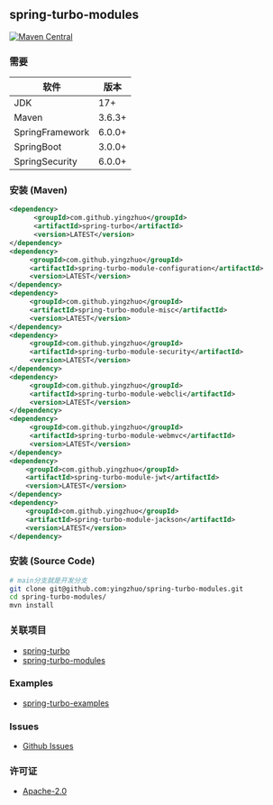 ## spring-turbo-modules

[![Maven Central](https://img.shields.io/maven-central/v/com.github.yingzhuo/spring-turbo-modules.svg?label=Maven%20Central)](https://search.maven.org/search?q=g:%22com.github.yingzhuo%22%20AND%20a:%22spring-turbo-modules%22)

### 需要

| 软件              | 版本     |
|-----------------|--------|
| JDK             | 17+    |
| Maven           | 3.6.3+ |
| SpringFramework | 6.0.0+ |
| SpringBoot      | 3.0.0+ |
| SpringSecurity  | 6.0.0+ |

### 安装 (Maven)

```xml
<dependency>
      <groupId>com.github.yingzhuo</groupId>
      <artifactId>spring-turbo</artifactId>
      <version>LATEST</version>
</dependency>
<dependency>
     <groupId>com.github.yingzhuo</groupId>
     <artifactId>spring-turbo-module-configuration</artifactId>
     <version>LATEST</version>
</dependency>
<dependency>
     <groupId>com.github.yingzhuo</groupId>
     <artifactId>spring-turbo-module-misc</artifactId>
     <version>LATEST</version>
</dependency>
<dependency>
     <groupId>com.github.yingzhuo</groupId>
     <artifactId>spring-turbo-module-security</artifactId>
     <version>LATEST</version>
</dependency>
<dependency>
     <groupId>com.github.yingzhuo</groupId>
     <artifactId>spring-turbo-module-webcli</artifactId>
     <version>LATEST</version>
</dependency>
<dependency>
     <groupId>com.github.yingzhuo</groupId>
     <artifactId>spring-turbo-module-webmvc</artifactId>
     <version>LATEST</version>
</dependency>
<dependency>
    <groupId>com.github.yingzhuo</groupId>
    <artifactId>spring-turbo-module-jwt</artifactId>
    <version>LATEST</version>
</dependency>
<dependency>
    <groupId>com.github.yingzhuo</groupId>
    <artifactId>spring-turbo-module-jackson</artifactId>
    <version>LATEST</version>
</dependency>
```

### 安装 (Source Code)

```bash
# main分支就是开发分支
git clone git@github.com:yingzhuo/spring-turbo-modules.git
cd spring-turbo-modules/
mvn install
```

### 关联项目

* [spring-turbo](https://github.com/yingzhuo/spring-turbo)
* [spring-turbo-modules](https://github.com/yingzhuo/spring-turbo-modules)

### Examples

* [spring-turbo-examples](https://github.com/yingzhuo/spring-turbo-examples)

### Issues

* [Github Issues](https://github.com/yingzhuo/spring-turbo-modules/issues)

### 许可证

* [Apache-2.0](./LICENSE.txt)
